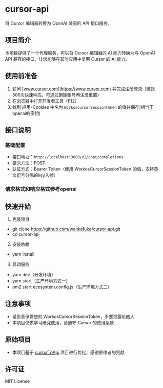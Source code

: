 # cursor-api

将 Cursor 编辑器转换为 OpenAI 兼容的 API 接口服务。

## 项目简介

本项目提供了一个代理服务，可以将 Cursor 编辑器的 AI 能力转换为与 OpenAI API 兼容的接口，让您能够在其他应用中复用 Cursor 的 AI 能力。

## 使用前准备

1. 访问 [www.cursor.com](https://www.cursor.com) 并完成注册登录（赠送500次快速响应，可通过删除账号再注册重置）
2. 在浏览器中打开开发者工具（F12）
3. 找到 应用-Cookies 中名为 `WorkosCursorSessionToken` 的值并保存(相当于openai的密钥)

## 接口说明

### 基础配置

- 接口地址：`http://localhost:3000/v1/chat/completions`
- 请求方法：POST
- 认证方式：Bearer Token（使用 WorkosCursorSessionToken 的值，支持英文逗号分隔的key入参）

### 请求格式和响应格式参考openai


## 快速开始

1. 克隆项目  
- git clone https://github.com/waitkafuka/cursor-api.git  
- cd cursor-api  
2. 安装依赖  
- yarn install
3. 启动服务
- yarn dev（开发环境）
- yarn start（生产环境方式一）
- pm2 start ecosystem.config.js（生产环境方式二）

## 注意事项

- 请妥善保管您的 WorkosCursorSessionToken，不要泄露给他人
- 本项目仅供学习研究使用，请遵守 Cursor 的使用条款

## 原始项目

- 本项目基于 [cursorToApi](https://github.com/luolazyandlazy/cursorToApi) 项目进行优化，感谢原作者的贡献

## 许可证

MIT License
